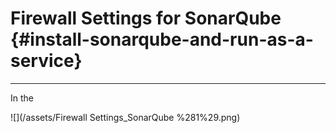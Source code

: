 # Firewall Settings for SonarQube  {#install-sonarqube-and-run-as-a-service}

---

In the

 ![](/assets/Firewall Settings_SonarQube %281%29.png)


